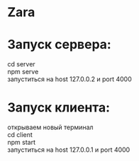 # Zara </br>
# Запуск сервера:</br>
cd server </br>
npm serve </br>
запуститься на host 127.0.0.2 и port 4000 </br>
# Запуск клиента: </br>
открываем новый терминал </br>
cd client </br>
npm start </br>
запуститься на host 127.0.0.1 и port 4000 </br>

